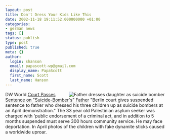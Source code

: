 ```yaml
---
layout: post
title: Don't Dress Your Kids Like This
date: 2002-11-18 19:11:52.000000000 +01:00
categories:
- german news
tags: []
status: publish
type: post
published: true
meta: {}
author:
  login: shanson
  email: papascott-wp@gmail.com
  display_name: PapaScott
  first_name: Scott
  last_name: Hanson
---
```

<p><a href="http://dw-world.de/english/0,3367,1430_A_677867_1_A,00.html"><img src="/images/demogirl.jpg" border="0" alt="Father dresses daughter as suicide bomber" align="right" /></a> DW World <a href="http://dw-world.de/english/0,3367,1430_A_677867_1_A,00.html">Court Passes Sentence on "Suicide-Bomber's" Father</a> "Berlin court gives suspended sentence to father who dressed his three children up as suicide bombers at an April demonstration." The 33 year old Palestinian asylum seeker was charged with 'public endorsement of a criminal act, and in addition to 5 months suspended must serve 300 hours community service. He may face deportation. In April photos of the children with fake dynamite sticks caused a worldwide uproar.</p>
